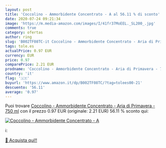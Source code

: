```yaml
---
layout: post
title: 'Coccolino - Ammorbidente Concentrato - A al 56.11 % di sconto'
date: 2020-07-24 09:21:34
image: 'https://m.media-amazon.com/images/I/41fr37MoEEL._SL200_.jpg'
comments: true
category: ofertas
author: ring
slug: 'B002TF08TC-it Coccolino - Ammorbidente Concentrato - Aria di Primavera -...'
tags: tole.es
actualPrice: 0.97 EUR
currency: EUR
price: 0.97
comparePrice: 2.21 EUR
prodname: 'Coccolino - Ammorbidente Concentrato - Aria di Primavera - 750 ml'
country: 'it'
flag: '🇮🇹'
buyurl: 'https://www.amazon.it/dp/B002TF08TC/?tag=tolees00-21'
descuento: '56.11'
average: '0.97'
---
```


Puoi trovare [Coccolino - Ammorbidente Concentrato - Aria di Primavera - 750 ml](https://www.amazon.it/dp/B002TF08TC/?tag=tolees00-21) con il prezzo 0.97 EUR (originale: 2.21 EUR) 56.11 % sconto qui:

[![Coccolino - Ammorbidente Concentrato - A](https://m.media-amazon.com/images/I/41fr37MoEEL._SL200_.jpg)](https://www.amazon.it/dp/B002TF08TC/?tag=tolees00-21)

ℹ️:


[🛒 Acquista qui!!](https://www.amazon.it/dp/B002TF08TC/?tag=tolees00-21)
